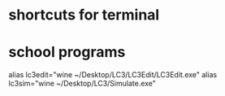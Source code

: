# shortcuts for terminal #

# school programs #
alias lc3edit="wine ~/Desktop/LC3/LC3Edit/LC3Edit.exe"
alias lc3sim="wine ~/Desktop/LC3/Simulate.exe"

